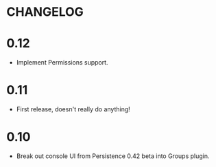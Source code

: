 # CHANGELOG

# 0.12

 - Implement Permissions support.

# 0.11

 - First release, doesn't really do anything!

# 0.10

 - Break out console UI from Persistence 0.42 beta into Groups plugin.